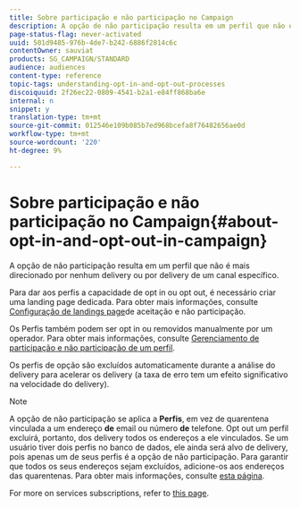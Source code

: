 ```yaml
---
title: Sobre participação e não participação no Campaign
description: A opção de não participação resulta em um perfil que não é mais direcionado por nenhum delivery ou por delivery de um canal específico.
page-status-flag: never-activated
uuid: 501d9485-976b-4de7-b242-6886f2814c6c
contentOwner: sauviat
products: SG_CAMPAIGN/STANDARD
audience: audiences
content-type: reference
topic-tags: understanding-opt-in-and-opt-out-processes
discoiquuid: 2f26ec22-0809-4541-b2a1-e84ff868ba6e
internal: n
snippet: y
translation-type: tm+mt
source-git-commit: 012546e109b085b7ed968bcefa8f76482656ae0d
workflow-type: tm+mt
source-wordcount: '220'
ht-degree: 9%

---
```



# Sobre participação e não participação no Campaign{#about-opt-in-and-opt-out-in-campaign}

A opção de não participação resulta em um perfil que não é mais direcionado por nenhum delivery ou por delivery de um canal específico.

Para dar aos perfis a capacidade de opt in ou opt out, é necessário criar uma landing page dedicada. Para obter mais informações, consulte [Configuração de landings page](../../audiences/using/managing-opt-in-and-opt-out-in-campaign.md#setting-up-opt-in-and-opt-out-landing-pages)de aceitação e não participação.

Os Perfis também podem ser opt in ou removidos manualmente por um operador. Para obter mais informações, consulte [Gerenciamento de participação e não participação de um perfil](../../audiences/using/managing-opt-in-and-opt-out-in-campaign.md#managing-opt-in-and-opt-out-from-a-profile).

Os perfis de opção são excluídos automaticamente durante a análise do delivery para acelerar os delivery (a taxa de erro tem um efeito significativo na velocidade do delivery).

>[!NOTE]
>
>A opção de não participação se aplica a **Perfis**, em vez de quarentena vinculada a um endereço **de** email ou número **de** telefone. Opt out um perfil excluirá, portanto, dos delivery todos os endereços a ele vinculados. Se um usuário tiver dois perfis no banco de dados, ele ainda será alvo de delivery, pois apenas um de seus perfis é a opção de não participação. Para garantir que todos os seus endereços sejam excluídos, adicione-os aos endereços das quarentenas. Para obter mais informações, consulte [esta página](../../sending/using/understanding-quarantine-management.md#identifying-quarantined-addresses-for-the-entire-platform).

For more on services subscriptions, refer to [this page](../../audiences/using/about-subscriptions.md).
